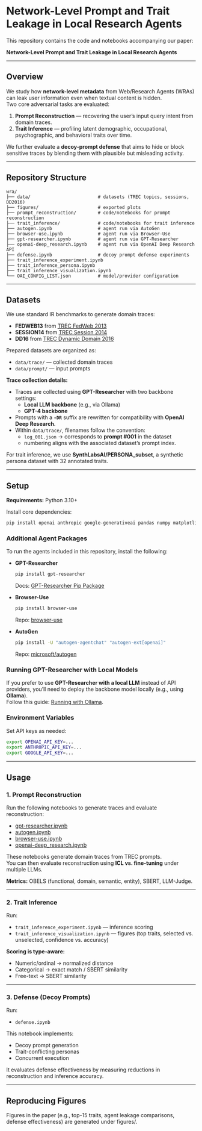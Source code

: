 # Network-Level Prompt and Trait Leakage in Local Research Agents

This repository contains the code and notebooks accompanying our paper:

**Network-Level Prompt and Trait Leakage in Local Research Agents**  

---

## Overview

We study how **network-level metadata** from Web/Research Agents (WRAs) can leak user information even when textual content is hidden.  
Two core adversarial tasks are evaluated:

1. **Prompt Reconstruction** — recovering the user’s input query intent from domain traces.  
2. **Trait Inference** — profiling latent demographic, occupational, psychographic, and behavioral traits over time.

We further evaluate a **decoy-prompt defense** that aims to hide or block sensitive traces by blending them with plausible but misleading activity.

---

## Repository Structure

```text
wra/
├── data/                         # datasets (TREC topics, sessions, DD2016)
├── figures/                      # exported plots
├── prompt_reconstruction/        # code/notebooks for prompt reconstruction
├── trait_inference/              # code/notebooks for trait inference
├── autogen.ipynb                 # agent run via AutoGen
├── browser-use.ipynb             # agent run via Browser-Use
├── gpt-researcher.ipynb          # agent run via GPT-Researcher
├── openai-deep_research.ipynb    # agent run via OpenAI Deep Research API
├── defense.ipynb                 # decoy prompt defense experiments
├── trait_inference_experiment.ipynb
├── trait_inference_persona.ipynb
├── trait_inference_visualization.ipynb
└── OAI_CONFIG_LIST.json          # model/provider configuration
```
---

## Datasets

We use standard IR benchmarks to generate domain traces:

- **FEDWEB13** from [TREC FedWeb 2013](https://trec.nist.gov/data/federated/2013/fedweb13_50topics.xml)  
- **SESSION14** from [TREC Session 2014](https://trec.nist.gov/data/session2014.html)  
- **DD16** from [TREC Dynamic Domain 2016](https://trec.nist.gov/data/domain2016.html)  

Prepared datasets are organized as:
- `data/trace/` — collected domain traces  
- `data/prompt/` — input prompts  

**Trace collection details:**  
- Traces are collected using **GPT-Researcher** with two backbone settings:  
  - **Local LLM backbone** (e.g., via Ollama)  
  - **GPT-4 backbone**  
- Prompts with a **`-DR`** suffix are rewritten for compatibility with **OpenAI Deep Research**.  
- Within `data/trace/`, filenames follow the convention:  
  - `log_001.json` → corresponds to **prompt #001** in the dataset  
  - numbering aligns with the associated dataset’s prompt index.  

For trait inference, we use **SynthLabsAI/PERSONA_subset**, a synthetic persona dataset with 32 annotated traits.

---

## Setup

**Requirements:** Python 3.10+  

Install core dependencies:
```bash
pip install openai anthropic google-generativeai pandas numpy matplotlib scikit-learn sentence-transformers tqdm
```

### Additional Agent Packages
To run the agents included in this repository, install the following:

- **GPT-Researcher**  
  ```bash
  pip install gpt-researcher
  ```  
  Docs: [GPT-Researcher Pip Package](https://docs.gptr.dev/docs/gpt-researcher/gptr/pip-package)  

- **Browser-Use**  
  ```bash
  pip install browser-use
  ```  
  Repo: [browser-use](https://github.com/browser-use/browser-use)  

- **AutoGen**  
  ```bash
  pip install -U "autogen-agentchat" "autogen-ext[openai]"
  ```  
  Repo: [microsoft/autogen](https://github.com/microsoft/autogen)  

### Running GPT-Researcher with Local Models
If you prefer to use **GPT-Researcher with a local LLM** instead of API providers, you’ll need to deploy the backbone model locally (e.g., using **Ollama**).  
Follow this guide: [Running with Ollama](https://docs.gptr.dev/docs/gpt-researcher/llms/running-with-ollama).  

### Environment Variables
Set API keys as needed:
```bash
export OPENAI_API_KEY=...
export ANTHROPIC_API_KEY=...
export GOOGLE_API_KEY=...
```

---

## Usage

### 1. Prompt Reconstruction

Run the following notebooks to generate traces and evaluate reconstruction:

- [gpt-researcher.ipynb](./gpt-researcher.ipynb)  
- [autogen.ipynb](./autogen.ipynb)  
- [browser-use.ipynb](./browser-use.ipynb)  
- [openai-deep_research.ipynb](./openai-deep_research.ipynb)

These notebooks generate domain traces from TREC prompts.  
You can then evaluate reconstruction using **ICL vs. fine-tuning** under multiple LLMs.  

**Metrics:** OBELS (functional, domain, semantic, entity), SBERT, LLM-Judge.

---

### 2. Trait Inference

Run:

- `trait_inference_experiment.ipynb` — inference scoring  
- `trait_inference_visualization.ipynb` — figures (top traits, selected vs. unselected, confidence vs. accuracy)  

**Scoring is type-aware:**
- Numeric/ordinal → normalized distance  
- Categorical → exact match / SBERT similarity  
- Free-text → SBERT similarity  

---

### 3. Defense (Decoy Prompts)

Run:

- `defense.ipynb`  

This notebook implements:
- Decoy prompt generation  
- Trait-conflicting personas  
- Concurrent execution  

It evaluates defense effectiveness by measuring reductions in reconstruction and inference accuracy.

---

## Reproducing Figures

Figures in the paper (e.g., top-15 traits, agent leakage comparisons, defense effectiveness) are generated under figures/.
